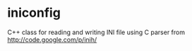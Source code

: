 iniconfig
=========

C++ class for reading and writing INI file using C parser from http://code.google.com/p/inih/
